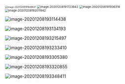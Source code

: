 <img src="/home/dohan/project/studying/nn/img/image-20201208191648647.png" alt="image-20201208191648647" style="zoom:50%;" />

<img src="/home/dohan/project/studying/nn/img/image-20201208191723842.png" alt="image-20201208191723842" style="zoom:67%;" />

<img src="/home/dohan/project/studying/nn/img/image-20201208191936318.png" alt="image-20201208191936318" style="zoom: 67%;" />

<img src="/home/dohan/project/studying/nn/img/image-20201208192011942.png" alt="image-20201208192011942" style="zoom:67%;" />



![image-20201208193114438](/home/dohan/project/studying/nn/img/image-20201208193114438.png)

![image-20201208193134193](/home/dohan/project/studying/nn/img/image-20201208193134193.png)

![image-20201208193215497](/home/dohan/project/studying/nn/img/image-20201208193215497.png)

![image-20201208193233410](/home/dohan/project/studying/nn/img/image-20201208193233410.png)

![image-20201208193305380](/home/dohan/project/studying/nn/img/image-20201208193305380.png)

![image-20201208193320855](/home/dohan/project/studying/nn/img/image-20201208193320855.png)

![image-20201208193348411](/home/dohan/project/studying/nn/img/image-20201208193348411.png)